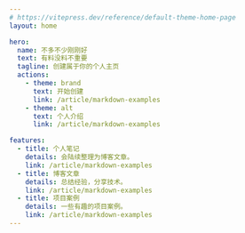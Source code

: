 ```yaml
---
# https://vitepress.dev/reference/default-theme-home-page
layout: home

hero:
  name: 不多不少刚刚好
  text: 有料没料不重要
  tagline: 创建属于你的个人主页
  actions:
    - theme: brand
      text: 开始创建
      link: /article/markdown-examples
    - theme: alt
      text: 个人介绍
      link: /article/markdown-examples

features:
  - title: 个人笔记
    details: 会陆续整理为博客文章。
    link: /article/markdown-examples
  - title: 博客文章
    details: 总结经验，分享技术。
    link: /article/markdown-examples
  - title: 项目案例
    details: 一些有趣的项目案例。
    link: /article/markdown-examples
---
```

